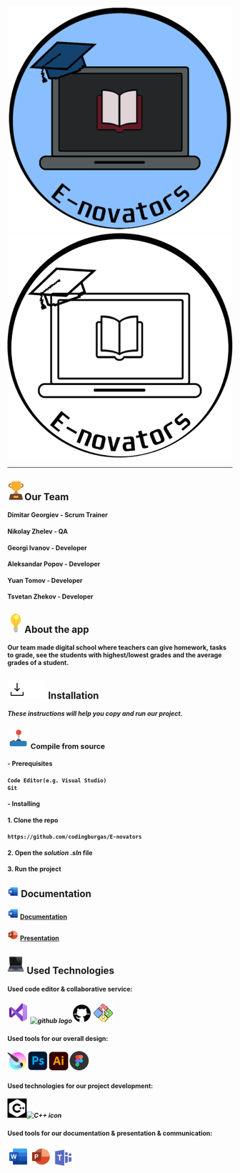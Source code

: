 # 
<p align = "center">
<img src= "resources/logo_readme.png#gh-dark-mode-only" alt="E-Novators"><img src= "resources/logo_transparent_readme.png#gh-light-mode-only" alt="E-Novators">
  
<hr>

## <img src= "resources/trophy_icon.png" alt="trophy icon">Our Team
 
#### Dimitar Georgiev - Scrum Trainer
#### Nikolay Zhelev - QA
#### Georgi Ivanov - Developer
#### Aleksandar Popov - Developer
#### Yuan Tomov - Developer
#### Tsvetan Zhekov - Developer

## <img src= "resources/light-bulb_icon.png" alt="light bulb">About the app

#### Our team made digital school where teachers can give homework, tasks to grade, see the students with highest/lowest grades and the average grades of a student.

## <img src= "resources/download_dark.png#gh-light-mode-only" alt="download emoji"><img src= "resources/download_light.png#gh-dark-mode-only" alt="download emoji"> Installation

#### *These instructions will help you copy and run our project.*

### <img src= "resources/controller_emoji.png" alt="controller"> Compile from source

#### - Prerequisites

#### `Code Editor(e.g. Visual Studio)` <br> `Git`

#### - Installing

#### 1. Clone the repo

#### `https://github.com/codingburgas/E-novators`

#### 2. Open the *solution .sln* file

#### 3. Run the project

## <img src= "resources/word_logo.png" alt="document icon"> Documentation

#### <img src= "resources/word_logo.png" alt="word logo"> [Documentation](https://codingburgas-my.sharepoint.com/:w:/g/personal/dkgeorgiev21_codingburgas_bg/ESesdF6W011FnNgkyhQ3H2gBJzQakpxQ8MwM2Yg0UBpb9A?e=6iFQ5f)
#### <img src= "resources/powerpoint_logo.png" alt="powerpoint logo"> [Presentation](https://codingburgas-my.sharepoint.com/:p:/g/personal/dkgeorgiev21_codingburgas_bg/EdBl7anvKDNAqOeql-wwl24BspoKGlaNcZrL0xogDbL7oA?e=IRNwY9)

## <img src= "resources/laptop_icon.png" alt="laptop icon"> Used Technologies

#### Used code editor & collaborative service:
##### <img src= "resources/visual_studio_logo.png" alt="Visual Studio 2022 logo"> <img src= "resources/github_logo_light.png#gh-light-mode-only" alt="github logo"><img src= "resources/github_logo_dark.png#gh-dark-mode-only" alt="github logo"> <img src= "resources/git_logo.png" alt="Git logo">
#### Used tools for our overall design:
##### <img src= "resources/krita_icon.png" alt="Krita logo"> <img src= "resources/photoshop_icon.png" alt="Photoshop logo"> <img src= "resources/illustrator_icon.png" alt="Illustrator logo"> <img src= "resources/figma_icon.png" alt="Figma logo">
#### Used technologies for our project development:
##### <img src= "resources/C++_icon_light.png#gh-dark-mode-only" alt="C++ icon"><img src= "resources/C++_icon_dark.png#gh-light-mode-only" alt="C++ icon">
#### Used tools for our documentation & presentation & communication:
##### <img src= "resources/word_logo_big.png" alt="word logo"> <img src= "resources/powerpoint_logo_big.png" alt="powerpoint logo"> <img src= "resources/microsoft_teams_logo.png" alt="microsoft teams logo">
